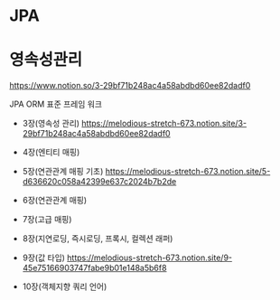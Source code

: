 # JPA




# 영속성관리
https://www.notion.so/3-29bf71b248ac4a58abdbd60ee82dadf0




JPA ORM 표준 프레임 워크 
- 3장(영속성 관리)
https://melodious-stretch-673.notion.site/3-29bf71b248ac4a58abdbd60ee82dadf0

- 4장(엔티티 매핑)

- 5장(연관관계 매핑 기초)
https://melodious-stretch-673.notion.site/5-d636620c058a42399e637c2024b7b2de

- 6장(연관관계 매핑)

- 7장(고급 매핑)

- 8장(지연로딩, 즉시로딩, 프록시, 컬렉션 래퍼)

- 9장(값 타입) 
https://melodious-stretch-673.notion.site/9-45e75166903747fabe9b01e148a5b6f8

- 10장(객체지향 쿼리 언어)


